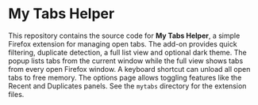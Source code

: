 # My Tabs Helper

This repository contains the source code for **My Tabs Helper**, a simple Firefox extension for managing open tabs. The add-on provides quick filtering, duplicate detection, a full list view and optional dark theme. The popup lists tabs from the current window while the full view shows tabs from every open Firefox window. A keyboard shortcut can unload all open tabs to free memory. The options page allows toggling features like the Recent and Duplicates panels. See the `mytabs` directory for the extension files.
